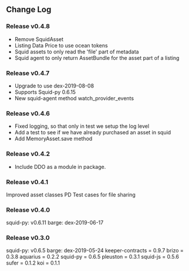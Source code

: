 ## Change Log

### Release v0.4.8
+ Remove SquidAsset
+ Listing Data Price to use ocean tokens
+ Squid assets to only read the 'file' part of metadata
+ Squid agent to only return AssetBundle for the asset part of a listing

### Release v0.4.7
+ Upgrade to use dex-2019-08-08
+ Supports Squid-py 0.6.15
+ New squid-agent method watch_provider_events

 ### Release v0.4.6
+ Fixed logging, so that only in test we setup the log level
+ Add a test to see if we have already purchased an asset in squid
+ Add MemoryAsset.save method

### Release v0.4.2
+ Include DDO as a module in package.

### Release v0.4.1
Improved asset classes
PD Test cases for file sharing

### Release v0.4.0
squid-py: v0.6.11
barge: dex-2019-06-17

### Release v0.3.0
squid-py: v0.6.5
barge: dex-2019-05-24
keeper-contracts = 0.9.7
brizo = 0.3.8
aquarius = 0.2.2
squid-py = 0.6.5
pleuston = 0.3.1
squid-js = 0.5.6
sufer = 0.1.2
koi = 0.1.1

